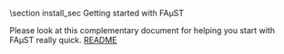 \section install_sec Getting started with FAµST


Please look at this complementary document for helping you start with FAµST really quick.
[README](./README.html)


